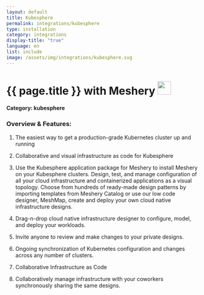 ```yaml
---
layout: default
title: Kubesphere
permalink: integrations/kubesphere
type: installation
category: integrations
display-title: "true"
language: en
list: include
image: /assets/img/integrations/kubesphere.svg
---
```


<h1>{{ page.title }} with Meshery <img src="{{ page.image }}" style="width: 35px; height: 35px;" /></h1>


#### Category: kubesphere

### Overview & Features:
1. The easiest way to get a production-grade Kubernetes cluster up and running

2. Collaborative and visual infrastructure as code for Kubesphere

4. 
    Use the Kubesphere application package for Meshery to install Meshery on your Kubesphere clusters. Design, test, and manage configuration of all your cloud infrastructure and containerized applications as a visual topology. Choose from hundreds of ready-made design patterns by importing templates from Meshery Catalog or use our low code designer, MeshMap, create and deploy your own cloud native infrastructure designs.



5. Drag-n-drop cloud native infrastructure designer to configure, model, and deploy your workloads.

6. Invite anyone to review and make changes to your private designs.

7. Ongoing synchronization of Kubernetes configuration and changes across any number of clusters.

8. Collaborative Infrastructure as Code

9. Collaboratively manage infrastructure with your coworkers synchronously sharing the same designs.


